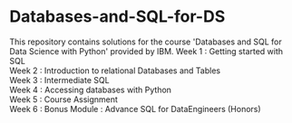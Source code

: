 # Databases-and-SQL-for-DS
This repository contains solutions for the course 'Databases and SQL for Data Science with Python' provided by IBM.
Week 1 : Getting started with SQL <br>
Week 2 : Introduction to relational Databases and Tables<br>
Week 3 : Intermediate SQL<br>
Week 4 : Accessing databases with Python<br>
Week 5 : Course Assignment<br>
Week 6 : Bonus Module : Advance SQL for DataEngineers (Honors)<br>
